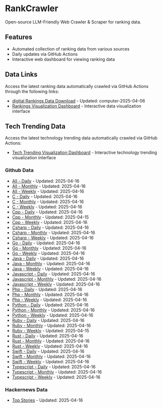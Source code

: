 # RankCrawler

Open-source LLM-Friendly Web Crawler & Scraper for ranking data.

## Features

* Automated collection of ranking data from various sources
* Daily updates via GitHub Actions
* Interactive web dashboard for viewing ranking data


## Data Links

Access the latest ranking data automatically crawled via GitHub Actions through the following links:

* [digital Rankings Data Download](https://github.com/chenjy16/RankCrawler/blob/main/data/1688/digital_computer_2025-04-06.json) - Updated: computer-2025-04-06
* [Rankings Visualization Dashboard](https://chenjy16.github.io/RankCrawler/1688_rankings.html) - Interactive data visualization interface




## Tech Trending Data

Access the latest technology trending data automatically crawled via GitHub Actions:

* [Tech Trending Visualization Dashboard](https://chenjy16.github.io/RankCrawler/tech_trending.html) - Interactive technology trending visualization interface

### Github Data

* [All - Daily](https://github.com/chenjy16/RankCrawler/blob/main/data/github/github_all_daily_2025-04-16.json) - Updated: 2025-04-16
* [All - Monthly](https://github.com/chenjy16/RankCrawler/blob/main/data/github/github_all_monthly_2025-04-16.json) - Updated: 2025-04-16
* [All - Weekly](https://github.com/chenjy16/RankCrawler/blob/main/data/github/github_all_weekly_2025-04-16.json) - Updated: 2025-04-16
* [C - Daily](https://github.com/chenjy16/RankCrawler/blob/main/data/github/github_c_daily_2025-04-16.json) - Updated: 2025-04-16
* [C - Monthly](https://github.com/chenjy16/RankCrawler/blob/main/data/github/github_c_monthly_2025-04-16.json) - Updated: 2025-04-16
* [C - Weekly](https://github.com/chenjy16/RankCrawler/blob/main/data/github/github_c_weekly_2025-04-16.json) - Updated: 2025-04-16
* [Cpp - Daily](https://github.com/chenjy16/RankCrawler/blob/main/data/github/github_cpp_daily_2025-04-16.json) - Updated: 2025-04-16
* [Cpp - Monthly](https://github.com/chenjy16/RankCrawler/blob/main/data/github/github_cpp_monthly_2025-04-15.json) - Updated: 2025-04-15
* [Cpp - Weekly](https://github.com/chenjy16/RankCrawler/blob/main/data/github/github_cpp_weekly_2025-04-16.json) - Updated: 2025-04-16
* [Csharp - Daily](https://github.com/chenjy16/RankCrawler/blob/main/data/github/github_csharp_daily_2025-04-16.json) - Updated: 2025-04-16
* [Csharp - Monthly](https://github.com/chenjy16/RankCrawler/blob/main/data/github/github_csharp_monthly_2025-04-16.json) - Updated: 2025-04-16
* [Csharp - Weekly](https://github.com/chenjy16/RankCrawler/blob/main/data/github/github_csharp_weekly_2025-04-16.json) - Updated: 2025-04-16
* [Go - Daily](https://github.com/chenjy16/RankCrawler/blob/main/data/github/github_go_daily_2025-04-16.json) - Updated: 2025-04-16
* [Go - Monthly](https://github.com/chenjy16/RankCrawler/blob/main/data/github/github_go_monthly_2025-04-16.json) - Updated: 2025-04-16
* [Go - Weekly](https://github.com/chenjy16/RankCrawler/blob/main/data/github/github_go_weekly_2025-04-16.json) - Updated: 2025-04-16
* [Java - Daily](https://github.com/chenjy16/RankCrawler/blob/main/data/github/github_java_daily_2025-04-16.json) - Updated: 2025-04-16
* [Java - Monthly](https://github.com/chenjy16/RankCrawler/blob/main/data/github/github_java_monthly_2025-04-16.json) - Updated: 2025-04-16
* [Java - Weekly](https://github.com/chenjy16/RankCrawler/blob/main/data/github/github_java_weekly_2025-04-16.json) - Updated: 2025-04-16
* [Javascript - Daily](https://github.com/chenjy16/RankCrawler/blob/main/data/github/github_javascript_daily_2025-04-16.json) - Updated: 2025-04-16
* [Javascript - Monthly](https://github.com/chenjy16/RankCrawler/blob/main/data/github/github_javascript_monthly_2025-04-16.json) - Updated: 2025-04-16
* [Javascript - Weekly](https://github.com/chenjy16/RankCrawler/blob/main/data/github/github_javascript_weekly_2025-04-16.json) - Updated: 2025-04-16
* [Php - Daily](https://github.com/chenjy16/RankCrawler/blob/main/data/github/github_php_daily_2025-04-16.json) - Updated: 2025-04-16
* [Php - Monthly](https://github.com/chenjy16/RankCrawler/blob/main/data/github/github_php_monthly_2025-04-16.json) - Updated: 2025-04-16
* [Php - Weekly](https://github.com/chenjy16/RankCrawler/blob/main/data/github/github_php_weekly_2025-04-16.json) - Updated: 2025-04-16
* [Python - Daily](https://github.com/chenjy16/RankCrawler/blob/main/data/github/github_python_daily_2025-04-16.json) - Updated: 2025-04-16
* [Python - Monthly](https://github.com/chenjy16/RankCrawler/blob/main/data/github/github_python_monthly_2025-04-16.json) - Updated: 2025-04-16
* [Python - Weekly](https://github.com/chenjy16/RankCrawler/blob/main/data/github/github_python_weekly_2025-04-16.json) - Updated: 2025-04-16
* [Ruby - Daily](https://github.com/chenjy16/RankCrawler/blob/main/data/github/github_ruby_daily_2025-04-16.json) - Updated: 2025-04-16
* [Ruby - Monthly](https://github.com/chenjy16/RankCrawler/blob/main/data/github/github_ruby_monthly_2025-04-16.json) - Updated: 2025-04-16
* [Ruby - Weekly](https://github.com/chenjy16/RankCrawler/blob/main/data/github/github_ruby_weekly_2025-04-15.json) - Updated: 2025-04-15
* [Rust - Daily](https://github.com/chenjy16/RankCrawler/blob/main/data/github/github_rust_daily_2025-04-16.json) - Updated: 2025-04-16
* [Rust - Monthly](https://github.com/chenjy16/RankCrawler/blob/main/data/github/github_rust_monthly_2025-04-16.json) - Updated: 2025-04-16
* [Rust - Weekly](https://github.com/chenjy16/RankCrawler/blob/main/data/github/github_rust_weekly_2025-04-16.json) - Updated: 2025-04-16
* [Swift - Daily](https://github.com/chenjy16/RankCrawler/blob/main/data/github/github_swift_daily_2025-04-16.json) - Updated: 2025-04-16
* [Swift - Monthly](https://github.com/chenjy16/RankCrawler/blob/main/data/github/github_swift_monthly_2025-04-16.json) - Updated: 2025-04-16
* [Swift - Weekly](https://github.com/chenjy16/RankCrawler/blob/main/data/github/github_swift_weekly_2025-04-16.json) - Updated: 2025-04-16
* [Typescript - Daily](https://github.com/chenjy16/RankCrawler/blob/main/data/github/github_typescript_daily_2025-04-16.json) - Updated: 2025-04-16
* [Typescript - Monthly](https://github.com/chenjy16/RankCrawler/blob/main/data/github/github_typescript_monthly_2025-04-16.json) - Updated: 2025-04-16
* [Typescript - Weekly](https://github.com/chenjy16/RankCrawler/blob/main/data/github/github_typescript_weekly_2025-04-16.json) - Updated: 2025-04-16

### Hackernews Data

* [Top Stories](https://github.com/chenjy16/RankCrawler/blob/main/data/hackernews/hackernews_top_2025-04-16.json) - Updated: 2025-04-16


